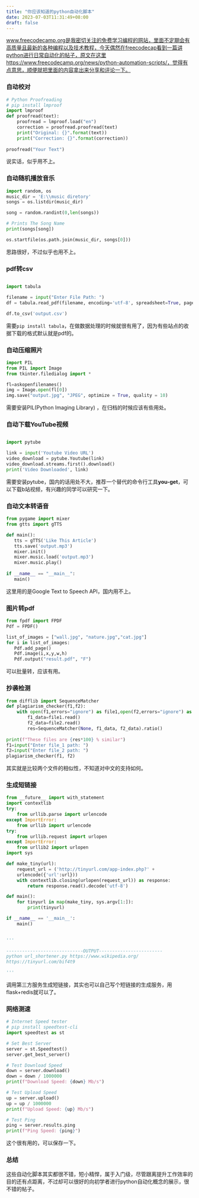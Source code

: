 ```yaml
---
title: "你应该知道的python自动化脚本"
date: 2023-07-03T11:31:49+08:00
draft: false
---
```


www.freecodecamp.org是我密切关注的免费学习编程的网站，里面不定期会有高质量且最新的各种编程以及技术教程，今天偶然在freecodecap看到一篇讲python进行日常自动化的帖子，原文在这里https://www.freecodecamp.org/news/python-automation-scripts/，觉得有点意思，顺便就把里面的内容拿出来分享和评论一下。

### 自动校对

```python
# Python Proofreading
# pip install lmproof
import lmproof
def proofread(text):
    proofread = lmproof.load("en")
    correction = proofread.proofread(text)
    print("Original: {}".format(text))
    print("Correction: {}".format(correction))
    
proofread("Your Text")
```

说实话，似乎用不上。

### 自动随机播放音乐

```python
import random, os
music_dir = 'E:\\music diretory'
songs = os.listdir(music_dir)

song = random.randint(0,len(songs))

# Prints The Song Name
print(songs[song])  

os.startfile(os.path.join(music_dir, songs[0])) 
```

思路很好，不过似乎也用不上。


### pdf转csv

```python

import tabula

filename = input("Enter File Path: ")
df = tabula.read_pdf(filename, encoding='utf-8', spreadsheet=True, pages='1')

df.to_csv('output.csv')

```

需要```pip install tabula```，在做数据处理的时候就很有用了，因为有些站点的收据下载的格式默认就是pdf的。

### 自动压缩照片

```python
import PIL
from PIL import Image
from tkinter.filedialog import *

fl=askopenfilenames()
img = Image.open(fl[0])
img.save("output.jpg", "JPEG", optimize = True, quality = 10)
```

需要安装PIL(Python Imaging Library) ，在归档的时候应该有些用处。

### 自动下载YouTube视频

```python

import pytube

link = input('Youtube Video URL')
video_download = pytube.Youtube(link)
video_download.streams.first().download()
print('Video Downloaded', link)
```

需要安装pytube，国内的话用处不大，推荐一个替代的命令行工具**you-get**，可以下载b站视频，有兴趣的同学可以研究一下。

### 自动文本转语音

```python
from pygame import mixer
from gtts import gTTS

def main():
   tts = gTTS('Like This Article')
   tts.save('output.mp3')
   mixer.init()
   mixer.music.load('output.mp3')
   mixer.music.play()
   
if __name__ == "__main__":
   main()

```
这里用的是Google Text to Speech API，国内用不上。


### 图片转pdf

```python
from fpdf import FPDF
Pdf = FPDF()

list_of_images = ["wall.jpg", "nature.jpg","cat.jpg"]
for i in list_of_images:
   Pdf.add_page()
   Pdf.image(i,x,y,w,h)
   Pdf.output("result.pdf", "F")
```

可以批量转，应该有用。

### 抄袭检测

```python
from difflib import SequenceMatcher
def plagiarism_checker(f1,f2):
    with open(f1,errors="ignore") as file1,open(f2,errors="ignore") as file2:
        f1_data=file1.read()
        f2_data=file2.read()
        res=SequenceMatcher(None, f1_data, f2_data).ratio()
        
print(f"These files are {res*100} % similar")
f1=input("Enter file_1 path: ")
f2=input("Enter file_2 path: ")
plagiarism_checker(f1, f2)
```
其实就是比较两个文件的相似性，不知道对中文的支持如何。

### 生成短链接

```python
from __future__ import with_statement
import contextlib
try:
	from urllib.parse import urlencode
except ImportError:
	from urllib import urlencode
try:
	from urllib.request import urlopen
except ImportError:
	from urllib2 import urlopen
import sys

def make_tiny(url):
	request_url = ('http://tinyurl.com/app-index.php?' + 
	urlencode({'url':url}))
	with contextlib.closing(urlopen(request_url)) as response:
		return response.read().decode('utf-8')

def main():
	for tinyurl in map(make_tiny, sys.argv[1:]):
		print(tinyurl)

if __name__ == '__main__':
	main()
    

'''

-----------------------------OUTPUT------------------------
python url_shortener.py https://www.wikipedia.org/
https://tinyurl.com/bif4t9

'''
```
    
调用第三方服务生成短链接，其实也可以自己写个短链接的生成服务，用flask+redis就可以了。


### 网络测速

```python
# Internet Speed tester
# pip install speedtest-cli
import speedtest as st

# Set Best Server
server = st.Speedtest()
server.get_best_server()

# Test Download Speed
down = server.download()
down = down / 1000000
print(f"Download Speed: {down} Mb/s")

# Test Upload Speed
up = server.upload()
up = up / 1000000
print(f"Upload Speed: {up} Mb/s")

# Test Ping
ping = server.results.ping
print(f"Ping Speed: {ping}")

```

这个很有用的，可以保存一下。


### 总结

这些自动化脚本其实都很不错，短小精悍，属于入门级，尽管跟离提升工作效率的目的还有点距离，不过却可以很好的向初学者进行python自动化概念的展示，很不错的帖子。


